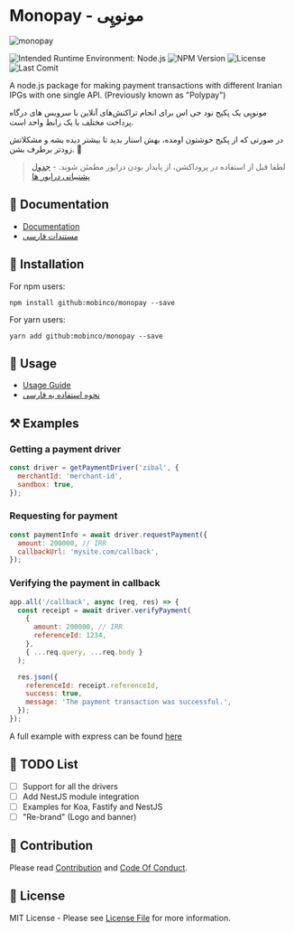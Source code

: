 # Monopay - مونو‌پِی

![monopay](https://github.com/alitnk/monopay/raw/graphics/github-readme-logo.png)

![Intended Runtime Environment: Node.js](https://img.shields.io/badge/Node.js-43853D?style=for-the-badge&logo=node.js&logoColor=white)
![NPM Version](https://img.shields.io/npm/v/monopay?style=for-the-badge)
![License](https://img.shields.io/npm/l/monopay?style=for-the-badge)
![Last Comit](https://img.shields.io/github/last-commit/alitnk/monopay?style=for-the-badge)

<!-- ![NPM Downloads](https://img.shields.io/npm/dm/monopay?style=for-the-badge) -->

A node.js package for making payment transactions with different Iranian IPGs with one single API. (Previously known as "Polypay")

مونو‌پِی یک پکیج نود جی اس برای انجام تراکنش‌های آنلاین با سرویس های درگاه پرداخت مختلف با یک رابط واحد است.

در صورتی که از پکیج خوشتون اومده، بهش استار بدید تا بیشتر دیده بشه و مشکلاتش زودتر برطرف بشن. 🙏

> لطفا قبل از استفاده در پروداکشن،‌ از پایدار بودن درایور مطمئن شوید. - [جدول پشتیبانی درایور ها](https://alitnk.github.io/monopay/fa/docs/supported-drivers)

## 📖 Documentation

- [Documentation](https://alitnk.github.io/monopay/)
- [مستندات فارسی](https://alitnk.github.io/monopay/fa/)

## 🔌 Installation

For npm users:

```shell
npm install github:mobinco/monopay --save

```

For yarn users:

```shell
yarn add github:mobinco/monopay --save
```

## 🚀 Usage

- [Usage Guide](https://alitnk.github.io/monopay/docs/usage/request-payment)
- [نحوه استفاده به فارسی](https://alitnk.github.io/monopay/fa/docs/usage/request-payment)

## ⚒ Examples

### Getting a payment driver

```javascript
const driver = getPaymentDriver('zibal', {
  merchantId: 'merchant-id',
  sandbox: true,
});
```

### Requesting for payment

```javascript
const paymentInfo = await driver.requestPayment({
  amount: 200000, // IRR
  callbackUrl: 'mysite.com/callback',
});
```

### Verifying the payment in callback

```javascript
app.all('/callback', async (req, res) => {
  const receipt = await driver.verifyPayment(
    {
      amount: 200000, // IRR
      referenceId: 1234,
    },
    { ...req.query, ...req.body }
  );

  res.json({
    referenceId: receipt.referenceId,
    success: true,
    message: 'The payment transaction was successful.',
  });
});
```

A full example with express can be found [here](examples/express-example)

## 📜 TODO List

- [ ] Support for all the drivers
- [ ] Add NestJS module integration
- [ ] Examples for Koa, Fastify and NestJS
- [ ] "Re-brand" (Logo and banner)

## 🤝 Contribution

Please read [Contribution](CONTRIBUTING.md) and [Code Of Conduct](CODE_OF_CONDUCT.md).

## 📝 License

MIT License - Please see [License File](License) for more information.
